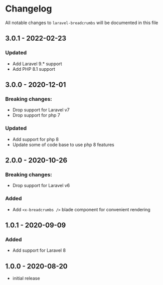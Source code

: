 # Changelog

All notable changes to `laravel-breadcrumbs` will be documented in this file

## 3.0.1 - 2022-02-23
### Updated
- Add Laravel 9.* support
- Add PHP 8.1 support

## 3.0.0 - 2020-12-01
### Breaking changes:
- Drop support for Laravel v7
- Drop support for php 7

### Updated
- Add support for php 8
- Update some of code base to use php 8 features

## 2.0.0 - 2020-10-26
### Breaking changes:
- Drop support for Laravel v6

### Added
- Add `<x-breadcrumbs />` blade component for convenient rendering

## 1.0.1 - 2020-09-09
### Added
- Add support for Laravel 8

## 1.0.0 - 2020-08-20

- initial release
